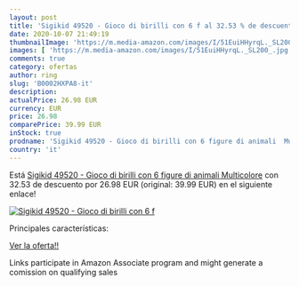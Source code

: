 ```yaml
---
layout: post
title: 'Sigikid 49520 - Gioco di birilli con 6 f al 32.53 % de descuento'
date: 2020-10-07 21:49:19
thumbnailImage: 'https://m.media-amazon.com/images/I/51EuiHHyrqL._SL200_.jpg'
images: [ 'https://m.media-amazon.com/images/I/51EuiHHyrqL._SL200_.jpg' ]
comments: true
category: ofertas
author: ring
slug: 'B0002HXPA8-it'
description:
actualPrice: 26.98 EUR
currency: EUR
price: 26.98
comparePrice: 39.99 EUR
inStock: true
prodname: 'Sigikid 49520 - Gioco di birilli con 6 figure di animali  Multicolore'
country: 'it'
---
```


Está [Sigikid 49520 - Gioco di birilli con 6 figure di animali  Multicolore](https://www.amazon.it/dp/B0002HXPA8/?tag=tolees00-21) con 32.53 de descuento por 26.98 EUR (original: 39.99 EUR) en el siguiente enlace!

[![Sigikid 49520 - Gioco di birilli con 6 f](https://m.media-amazon.com/images/I/51EuiHHyrqL._SL200_.jpg)](https://www.amazon.it/dp/B0002HXPA8/?tag=tolees00-21)

Principales características:


[Ver la oferta!!](https://www.amazon.it/dp/B0002HXPA8/?tag=tolees00-21)

Links participate in Amazon Associate program and might generate a comission on qualifying sales


